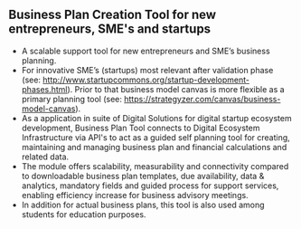 ## Business Plan Creation Tool for new entrepreneurs, SME's and startups

* A scalable support tool for new entrepreneurs and SME’s business planning.
* For innovative SME’s (startups) most relevant after validation phase (see: http://www.startupcommons.org/startup-development-phases.html). Prior to that business model canvas is more flexible as a primary planning tool (see: https://strategyzer.com/canvas/business-model-canvas).
* As a application in suite of Digital Solutions for digital startup ecosystem development, Business Plan Tool connects to Digital Ecosystem Infrastructure via API's to act as a guided self planning tool for creating, maintaining and managing business plan and financial calculations and related data. 
* The module offers scalability, measurability and connectivity compared to downloadable business plan templates, due availability, data & analytics, mandatory fields and guided process for support services, enabling efficiency increase for business advisory meetings. 
* In addition for actual business plans, this tool is also used among students for education purposes.
